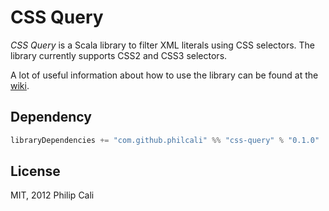 # CSS Query

_CSS Query_ is a Scala library to filter XML literals using CSS selectors. The
library currently supports CSS2 and CSS3 selectors.

A lot of useful information about how to use the library can be found at the
[wiki](https://github.com/philcali/css-query/wiki).

## Dependency

``` scala
libraryDependencies += "com.github.philcali" %% "css-query" % "0.1.0"
```

## License

MIT, 2012 Philip Cali
